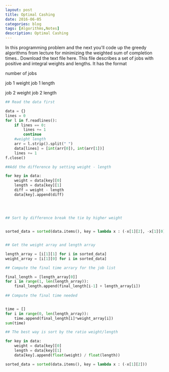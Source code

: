 ```yaml
---
layout: post
title: Optimal Cashing 
date: 2016-06-05
categories: blog
tags: [Algorithms,Notes]
description: Optimal Cashing
---
```


In this programming problem and the next you'll code up the greedy algorithms from lecture for minimizing the weighted sum of completion times.. Download the text file here. This file describes a set of jobs with positive and integral weights and lengths. It has the format

number of jobs

job 1 weight job 1 length

job 2 weight job 2 length

```Python
## Read the data first

data = {}
lines = 0
for l in f.readlines():
    if lines == 0:
        lines += 1
        continue
    #weight length
    arr = l.strip().split(" ")
    data[lines] = [int(arr[0]), int(arr[1])]
    lines += 1
f.close()

##Add the difference by setting weight - length

for key in data:
    weight = data[key][0]
    length = data[key][1]
    diff = weight - length
    data[key].append(diff)
    
 
    
    
## Sort by difference break the tie by higher weight


sorted_data = sorted(data.items(), key = lambda x : (-x[1][2], -x[1][0]))


## Get the weight array and length array

length_array = [i[1][1] for i in sorted_data]
weight_array = [i[1][0] for i in sorted_data]

## Compute the final time arrary for the job list

final_length = [length_array[0]]
for i in range(1, len(length_array)):
    final_length.append(final_length[i-1] + length_array[i])
    
## Compute the final time needed


time = []
for i in range(0, len(length_array)):
    time.append(final_length[i]*weight_array[i])
sum(time)

## The best way is sort by the ratio weight/length

for key in data:
    weight = data[key][0]
    length = data[key][1]
    data[key].append(float(weight) / float(length))

sorted_data = sorted(data.items(), key = lambda x : (-x[1][2]))




```
